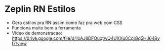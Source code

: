# Zeplin RN Estilos

* Gera estilos pra RN assim como faz pra web com CSS
* Funciona muito bem a ferramenta
* Video de demonstracao: https://drive.google.com/file/d/1oAJ8DFQuqtwQ4UXXu0CpIGq5HJ64BvI7/view